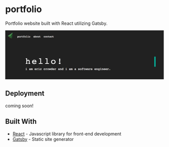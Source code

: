 # portfolio

Portfolio website built with React utilizing Gatsby.

![alt text](/portfolio.jpg?raw=true 'portfolio')

## Deployment

coming soon!

## Built With

* [React](https://reactjs.org/) - Javascript library for front-end development
* [Gatsby](https://www.gatsbyjs.org/) - Static site generator
